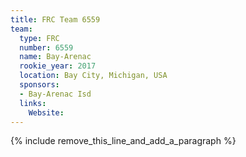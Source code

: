 ```yaml
---
title: FRC Team 6559
team:
  type: FRC
  number: 6559
  name: Bay-Arenac
  rookie_year: 2017
  location: Bay City, Michigan, USA
  sponsors:
  - Bay-Arenac Isd
  links:
    Website:
---
```


{% include remove_this_line_and_add_a_paragraph %}
